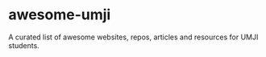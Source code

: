 # awesome-umji
A curated list of awesome websites, repos, articles and resources for UMJI students.
